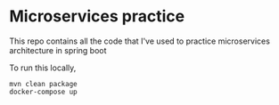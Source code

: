 # Microservices practice

This repo contains all the code that I've used to practice microservices architecture in spring boot

To run this locally,

	mvn clean package
	docker-compose up

